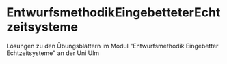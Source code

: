 # EntwurfsmethodikEingebetteterEchtzeitsysteme
Lösungen zu den Übungsblättern im Modul "Entwurfsmethodik Eingebetter Echtzeitsysteme" an der Uni Ulm
